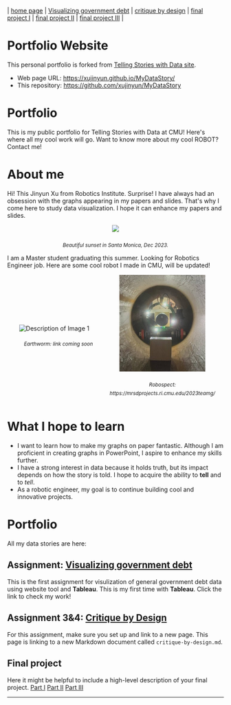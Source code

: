| [home page](https://xujinyun.github.io/MyDataStory/) | [Visualizing government debt](visualizing-government-debt) | [critique by design](critique-by-design) | [final project I](final-project-part-one) | [final project II](final-project-part-two) | [final project III](final-project-part-three) |

# Portfolio Website
This personal portfolio is forked from [Telling Stories with Data site](https://github.com/cmustudent/tswd-portfolio-templates/).  
- Web page URL: https://xujinyun.github.io/MyDataStory/
- This repository: https://github.com/xujinyun/MyDataStory

# Portfolio
This is my public portfolio for Telling Stories with Data at CMU!  Here's where all my cool work will go. Want to know more about my cool ROBOT? Contact me!
# About me
Hi! This Jinyun Xu from Robotics Institute. Surprise! I have always had an obsession with the graphs appearing in my papers and slides. That's why I come here to study data visualization. I hope it can enhance my papers and slides.

<p align="center">
  <img src="MeinSantaMonica.jpg" width="400"/>
</p>

<p align="center">
  <em><sub>Beautiful sunset in Santa Monica, Dec 2023.</sub></em>
</p>

I am a Master student graduating this summer. Looking for Robotics Engineer job. Here are some cool robot I made in CMU, will be updated!
<div align="center">
  <div style="display:flex; justify-content: center; align-items: center; margin-right: 20px;">
    <div style="flex: 1; text-align: center;">
       <img src="earthworm.png" alt="Description of Image 1" width="300" style="margin-right: 20px;">
      <p><em><sub>Earthworm: link coming soon</sub></em></p>
    </div>
    <div style="flex: 1; text-align: center;">
        <img src="robospect.jpg" alt="Description of Image 2" width="200">
      <p><em><sub> Robospect: https://mrsdprojects.ri.cmu.edu/2023teamg/ </sub></em></p>
    </div>
  </div>
</div>


# What I hope to learn
- I want to learn how to make my graphs on paper fantastic. Although I am proficient in creating graphs in PowerPoint, I aspire to enhance my skills further.
- I have a strong interest in data because it holds truth, but its impact depends on how the story is told. I hope to acquire the ability to **tell** and to *tell*.
- As a robotic engineer, my goal is to continue building cool and innovative projects.

# Portfolio

All my data stories are here:

## Assignment: [Visualizing government debt](visualizing-government-debt)
This is the first assignment for visulization of general government debt data using website tool and **Tableau**. This is my first time with **Tableau**. Click the link to check my work!

## Assignment 3&4: [Critique by Design](critique-by-design)
For this assignment, make sure you set up and link to a new page.  This page is linking to a new Markdown document called `critique-by-design.md`.  

## Final project
Here it might be helpful to include a high-level description of your final project. 
[Part I](final-project-part-one)
[Part II](final-project-part-two)
[Part III](final-project-part-three)

---
